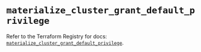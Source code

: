 # `materialize_cluster_grant_default_privilege`

Refer to the Terraform Registry for docs: [`materialize_cluster_grant_default_privilege`](https://registry.terraform.io/providers/materializeinc/materialize/0.9.1/docs/resources/cluster_grant_default_privilege).
